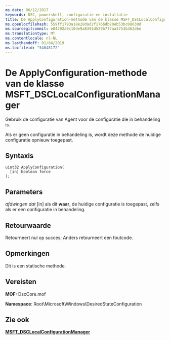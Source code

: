 ```yaml
---
ms.date: 06/12/2017
keywords: DSC, powershell, configuratie en installatie
title: De ApplyConfiguration-methode van de klasse MSFT_DSCLocalConfigurationManager
ms.openlocfilehash: 559ff1793a18e28dad2f176bdb20eb53bc08630d
ms.sourcegitcommit: e04292a9c10de9a8391d529b7f7aa3753b362dbe
ms.translationtype: MT
ms.contentlocale: nl-NL
ms.lasthandoff: 01/04/2019
ms.locfileid: "54048172"
---
```

# <a name="applyconfiguration-method-of-the-msftdsclocalconfigurationmanager-class"></a>De ApplyConfiguration-methode van de klasse MSFT_DSCLocalConfigurationManager

Gebruik de configuratie van Agent voor de configuratie die in behandeling is.

Als er geen configuratie in behandeling is, wordt deze methode de huidige configuratie opnieuw toegepast.

## <a name="syntax"></a>Syntaxis

```mof
uint32 ApplyConfiguration(
  [in] boolean force
);
```

## <a name="parameters"></a>Parameters

*afdwingen dat* \[in\] als dit **waar**, de huidige configuratie is toegepast, zelfs als er een configuratie in behandeling.

## <a name="return-value"></a>Retourwaarde

Retourneert nul op succes; Anders retourneert een foutcode.

## <a name="remarks"></a>Opmerkingen

Dit is een statische methode.

## <a name="requirements"></a>Vereisten

**MOF:** DscCore.mof

**Namespace**: Root\Microsoft\Windows\DesiredStateConfiguration

## <a name="see-also"></a>Zie ook

[**MSFT_DSCLocalConfigurationManager**](msft-dsclocalconfigurationmanager.md)